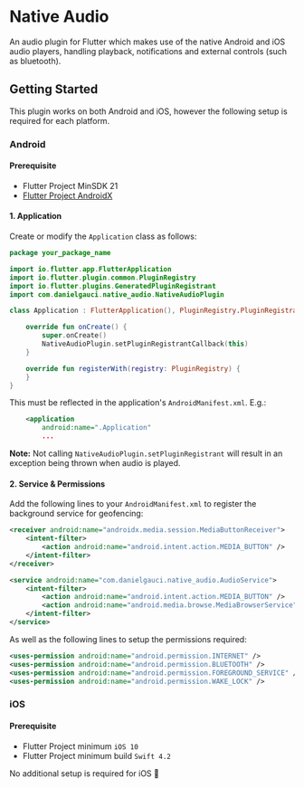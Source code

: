 # Native Audio

An audio plugin for Flutter which makes use of the native Android and iOS audio players, handling playback, notifications and external controls (such as bluetooth).

## Getting Started

This plugin works on both Android and iOS, however the following setup is required for each platform.

### Android

#### Prerequisite
- Flutter Project MinSDK 21
- [Flutter Project AndroidX](https://flutter.dev/docs/development/androidx-migration#how-do-i-migrate-my-existing-app-plugin-or-host-editable-module-project-to-androidx)

#### 1. Application

Create or modify the `Application` class as follows:

```kotlin
package your_package_name

import io.flutter.app.FlutterApplication
import io.flutter.plugin.common.PluginRegistry
import io.flutter.plugins.GeneratedPluginRegistrant
import com.danielgauci.native_audio.NativeAudioPlugin

class Application : FlutterApplication(), PluginRegistry.PluginRegistrantCallback {

    override fun onCreate() {
        super.onCreate()
        NativeAudioPlugin.setPluginRegistrantCallback(this)
    }

    override fun registerWith(registry: PluginRegistry) {
    }
}
```

This must be reflected in the application's `AndroidManifest.xml`. E.g.:

```xml
    <application
        android:name=".Application"
        ...
```

**Note:** Not calling `NativeAudioPlugin.setPluginRegistrant` will result in an exception being
thrown when audio is played.

#### 2. Service & Permissions

Add the following lines to your `AndroidManifest.xml` to register the background service for
geofencing:

```xml
<receiver android:name="androidx.media.session.MediaButtonReceiver">
    <intent-filter>
        <action android:name="android.intent.action.MEDIA_BUTTON" />
    </intent-filter>
</receiver>

<service android:name="com.danielgauci.native_audio.AudioService">
    <intent-filter>
        <action android:name="android.intent.action.MEDIA_BUTTON" />
        <action android:name="android.media.browse.MediaBrowserService" />
    </intent-filter>
</service>
```

As well as the following lines to setup the permissions required:

```xml
<uses-permission android:name="android.permission.INTERNET" />
<uses-permission android:name="android.permission.BLUETOOTH" />
<uses-permission android:name="android.permission.FOREGROUND_SERVICE" />
<uses-permission android:name="android.permission.WAKE_LOCK" />
```

### iOS

#### Prerequisite
- Flutter Project minimum `iOS 10`
- Flutter Project minimum build `Swift 4.2`

No additional setup is required for iOS 🍏